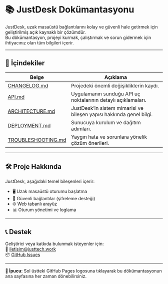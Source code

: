 # 📚 JustDesk Dokümantasyonu

JustDesk, uzak masaüstü bağlantılarını kolay ve güvenli hale getirmek için geliştirilmiş açık kaynaklı bir çözümdür.  
Bu dökümantasyon, projeyi kurmak, çalıştırmak ve sorun gidermek için ihtiyacınız olan tüm bilgileri içerir.

---

## 📌 İçindekiler

| Belge | Açıklama |
|-------|----------|
| [CHANGELOG.md](CHANGELOG.md) | Projedeki önemli değişikliklerin kaydı. |
| [API.md](API.md) | Uygulamanın sunduğu API uç noktalarının detaylı açıklamaları. |
| [ARCHITECTURE.md](ARCHITECTURE.md) | JustDesk’in sistem mimarisi ve bileşen yapısı hakkında genel bilgi. |
| [DEPLOYMENT.md](DEPLOYMENT.md) | Sunucuya kurulum ve dağıtım adımları. |
| [TROUBLESHOOTING.md](TROUBLESHOOTING.md) | Yaygın hata ve sorunlara yönelik çözüm önerileri. |

---

## 🛠 Proje Hakkında

JustDesk, aşağıdaki temel bileşenleri içerir:

- 🖥 Uzak masaüstü oturumu başlatma
- 🔐 Güvenli bağlantılar (şifreleme desteği)
- 🌐 Web tabanlı arayüz
- 📊 Oturum yönetimi ve loglama

---

## 📞 Destek

Geliştirici veya katkıda bulunmak isteyenler için:  
📧 [iletisim@justtech.work](mailto:iletisim@justtech.work)  
📦 [GitHub Issues](https://github.com/JustTechCom/JustDesk/issues)

---

**🧠 İpucu:** Sol üstteki GitHub Pages logosuna tıklayarak bu dökümantasyonun ana sayfasına her zaman dönebilirsiniz.

